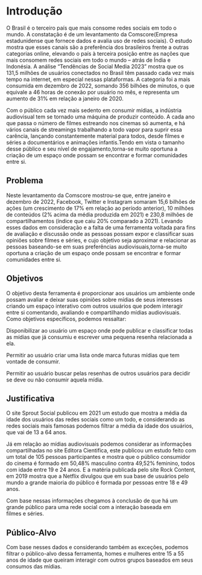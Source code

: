 # Introdução
O Brasil é o terceiro país que mais consome redes sociais em todo o mundo. A constatação é de um levantamento da Comscore(Empresa estadunidense que fornece dados e avalia uso de redes sociais). O estudo mostra que esses canais são a preferência dos brasileiros frente a outras categorias online, elevando o país à terceira posição entre as nações que mais consomem redes sociais em todo o mundo – atrás de Índia e Indonésia. A análise “Tendências de Social Media 2023” mostra que os 131,5 milhões de usuários conectados no Brasil têm passado cada vez mais tempo na internet, em especial nessas plataformas. A categoria foi a mais consumida em dezembro de 2022, somando 356 bilhões de minutos, o que equivale a 46 horas de conexão por usuário no mês, e representa um aumento de 31% em relação a janeiro de 2020.

Com o público cada vez mais sedento em consumir mídias, a indústria audiovisual tem se tornado uma máquina de produzir conteúdo. A cada ano que passa o número de filmes estreando nos cinemas só aumenta, e há vários canais de streamings trabalhando a todo vapor para suprir essa carência, lançando constantemente material para todos, desde filmes e séries a documentários e animações infantis.Tendo em vista o tamanho desse público e seu nível de engajamento,torna-se muito oportuna a criação de um espaço onde possam se encontrar e formar comunidades entre si.

## Problema
Neste levantamento da Comscore mostrou-se que, entre janeiro e dezembro de 2022, Facebook, Twitter e Instagram somaram 15,6 bilhões de ações (um crescimento de 17% em relação ao período anterior), 10 milhões de conteúdos (2% acima da média produzida em 2021) e 230,8 milhões de compartilhamentos (índice que caiu 20% comparado a 2021).
Levando esses dados em consideração e a falta de uma ferramenta voltada para fins de avaliação e discussão onde as pessoas possam expor e classificar suas opiniões sobre filmes e séries, e cujo objetivo seja aproximar e relacionar as pessoas baseando-se em suas preferências audiovisuais,torna-se muito oportuna a criação de um espaço onde possam se encontrar e formar comunidades entre si.

## Objetivos

O objetivo desta ferramenta é proporcionar aos usuários um ambiente onde possam avaliar e deixar suas opiniões sobre mídias de seus interesses criando um espaço interativo com outros usuários que podem interagir entre si comentando, avaliando e compartilhando mídias audiovisuais.
Como objetivos específicos, podemos ressaltar: 

Disponibilizar ao usuário um espaço onde pode publicar e classificar todas as mídias que já consumiu e escrever uma pequena resenha relacionada a ela.   

Permitir ao usuário criar uma lista onde marca futuras mídias que tem vontade de consumir. 

Permitir ao usuário buscar pelas resenhas de outros usuários para decidir se deve ou não consumir aquela mídia.
 
## Justificativa

O site Sprout Social publicou em 2021 um estudo que mostra a média da idade dos usuários das redes sociais como um todo, e considerando as redes sociais mais famosas podemos filtrar a média da idade dos usuários, que vai de 13 a 64 anos.
  
Já em relação ao mídias audiovisuais podemos considerar as informações compartilhadas no site Editora Cientifica, este publicou um estudo feito com um total de 105 pessoas participantes e mostra que o público consumidor do cinema é formado em 50,48% masculino contra 49,52% feminino, todos com idade entre 19 e 24 anos. E a matéria publicada pelo site Rock Content, em 2019 mostra que a Netflix divulgou que em sua base de usuários pelo mundo a grande maioria do público é formada por pessoas entre 18 e 49 anos.  

 Com base nessas informações chegamos à conclusão de que há um grande público para uma rede social com a interação baseada em filmes e séries.

## Público-Alvo

Com base nesses dados e considerando também as exceções, podemos filtrar o público-alvo dessa ferramenta, homes e mulheres entre 15 a 55 anos de idade que queiram interagir com outros grupos baseados em seus consumos das mídias.

